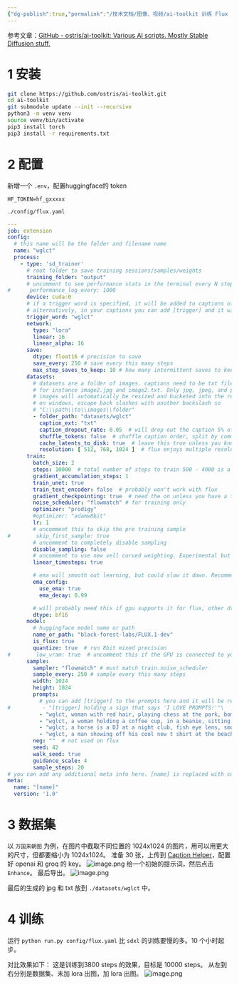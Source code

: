 ```yaml
---
{"dg-publish":true,"permalink":"/技术文档/图像、视频/ai-toolkit 训练 Flux Lora/","tags":["lora","flux"]}
---
```


参考文章：[GitHub - ostris/ai-toolkit: Various AI scripts. Mostly Stable Diffusion stuff.](https://github.com/ostris/ai-toolkit)
# 1 安装
```bash
git clone https://github.com/ostris/ai-toolkit.git
cd ai-toolkit
git submodule update --init --recursive
python3 -m venv venv
source venv/bin/activate
pip3 install torch
pip3 install -r requirements.txt
```


# 2 配置
新增一个 `.env`，配置huggingface的 token
```text
HF_TOKEN=hf_gxxxxx
```

`./config/flux.yaml`

```yaml
---
job: extension
config:
  # this name will be the folder and filename name
  name: "wglct"
  process:
    - type: 'sd_trainer'
      # root folder to save training sessions/samples/weights
      training_folder: "output"
      # uncomment to see performance stats in the terminal every N steps
#      performance_log_every: 1000
      device: cuda:0
      # if a trigger word is specified, it will be added to captions of training data if it does not already exist
      # alternatively, in your captions you can add [trigger] and it will be replaced with the trigger word
      trigger_word: "wglct"
      network:
        type: "lora"
        linear: 16
        linear_alpha: 16
      save:
        dtype: float16 # precision to save
        save_every: 250 # save every this many steps
        max_step_saves_to_keep: 10 # how many intermittent saves to keep
      datasets:
        # datasets are a folder of images. captions need to be txt files with the same name as the image
        # for instance image2.jpg and image2.txt. Only jpg, jpeg, and png are supported currently
        # images will automatically be resized and bucketed into the resolution specified
        # on windows, escape back slashes with another backslash so
        # "C:\\path\\to\\images\\folder"
        - folder_path: "datasets/wglct"
          caption_ext: "txt"
          caption_dropout_rate: 0.05  # will drop out the caption 5% of time
          shuffle_tokens: false  # shuffle caption order, split by commas
          cache_latents_to_disk: true  # leave this true unless you know what you're doing
          resolution: [ 512, 768, 1024 ]  # flux enjoys multiple resolutions
      train:
        batch_size: 2
        steps: 10000  # total number of steps to train 500 - 4000 is a good range
        gradient_accumulation_steps: 1
        train_unet: true
        train_text_encoder: false  # probably won't work with flux
        gradient_checkpointing: true  # need the on unless you have a ton of vram
        noise_scheduler: "flowmatch" # for training only
        optimizer: "prodigy"
        #optimizer: "adamw8bit"
        lr: 1
        # uncomment this to skip the pre training sample
#        skip_first_sample: true
        # uncomment to completely disable sampling
        disable_sampling: false
        # uncomment to use new vell curved weighting. Experimental but may produce better results
        linear_timesteps: true

        # ema will smooth out learning, but could slow it down. Recommended to leave on.
        ema_config:
          use_ema: true
          ema_decay: 0.99

        # will probably need this if gpu supports it for flux, other dtypes may not work correctly
        dtype: bf16
      model:
        # huggingface model name or path
        name_or_path: "black-forest-labs/FLUX.1-dev"
        is_flux: true
        quantize: true  # run 8bit mixed precision
#        low_vram: true  # uncomment this if the GPU is connected to your monitors. It will use less vram to quantize, but is slower.
      sample:
        sampler: "flowmatch" # must match train.noise_scheduler
        sample_every: 250 # sample every this many steps
        width: 1024
        height: 1024
        prompts:
          # you can add [trigger] to the prompts here and it will be replaced with the trigger word
#          - "[trigger] holding a sign that says 'I LOVE PROMPTS!'"\
          - "wglct, woman with red hair, playing chess at the park, bomb going off in the background"
          - "wglct, a woman holding a coffee cup, in a beanie, sitting at a cafe"
          - "wglct, a horse is a DJ at a night club, fish eye lens, smoke machine, lazer lights, holding a martini"
          - "wglct, a man showing off his cool new t shirt at the beach, a shark is jumping out of the water in the background"
        neg: ""  # not used on flux
        seed: 42
        walk_seed: true
        guidance_scale: 4
        sample_steps: 20
# you can add any additional meta info here. [name] is replaced with config name at top
meta:
  name: "[name]"
  version: '1.0'
```


# 3 数据集
以 `万国来朝图` 为例，在图片中截取不同位置的 1024x1024 的图片，用可以用更大的尺寸，但都要缩小为 1024x1024。
准备 30 张，上传到 [Caption Helper](https://sd-caption-helper.vercel.app/)，配置好 openai 和 groq 的 key。
![image.png](https://nxl-tuchuang.oss-cn-beijing.aliyuncs.com/202408160930439.png)
给一个初始的提示词，然后点击 `Enhance`。
最后导出。
![image.png](https://nxl-tuchuang.oss-cn-beijing.aliyuncs.com/202408160938951.png)

最后的生成的 jpg 和 txt 放到 `./datasets/wglct` 中。

# 4 训练

运行 `python run.py config/flux.yaml`
比 `sdxl` 的训练要慢的多。10 个小时起步。

对比效果如下：
这是训练到3800 steps 的效果，目标是 10000 steps。
从左到右分别是数据集、未加 lora 出图，加 lora 出图。
![image.png](https://nxl-tuchuang.oss-cn-beijing.aliyuncs.com/202408171123083.png)

